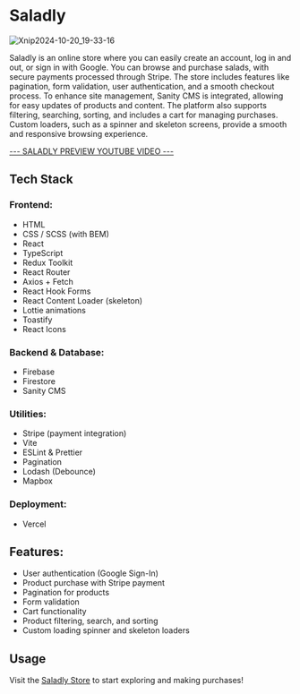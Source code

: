 # Saladly

![Xnip2024-10-20_19-33-16](https://github.com/user-attachments/assets/8142afeb-2893-4af8-b08d-71f8de8fba10)

Saladly is an online store where you can easily create an account, log in and out, or sign in with Google. You can browse and purchase salads, with secure payments processed through Stripe. The store includes features like pagination, form validation, user authentication, and a smooth checkout process. To enhance site management, Sanity CMS is integrated, allowing for easy updates of products and content. The platform also supports filtering, searching, sorting, and includes a cart for managing purchases. Custom loaders, such as a spinner and skeleton screens, provide a smooth and responsive browsing experience.

[--- SALADLY PREVIEW YOUTUBE VIDEO ---](https://www.youtube.com/watch?v=TBbsExfvoZ8)

## Tech Stack

### Frontend:
- HTML
- CSS / SCSS (with BEM)
- React
- TypeScript
- Redux Toolkit
- React Router
- Axios + Fetch
- React Hook Forms
- React Content Loader (skeleton)
- Lottie animations
- Toastify
- React Icons

### Backend & Database:
- Firebase
- Firestore
- Sanity CMS

### Utilities:
- Stripe (payment integration)
- Vite
- ESLint & Prettier
- Pagination
- Lodash (Debounce)
- Mapbox

### Deployment:
- Vercel

## Features:
- User authentication (Google Sign-In)
- Product purchase with Stripe payment
- Pagination for products
- Form validation
- Cart functionality
- Product filtering, search, and sorting
- Custom loading spinner and skeleton loaders

## Usage
Visit the [Saladly Store](https://saladly-two.vercel.app/) to start exploring and making purchases!

